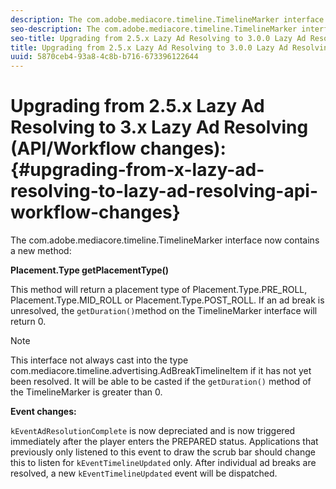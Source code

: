 ```yaml
---
description: The com.adobe.mediacore.timeline.TimelineMarker interface now contains a new method 
seo-description: The com.adobe.mediacore.timeline.TimelineMarker interface now contains a new method 
seo-title: Upgrading from 2.5.x Lazy Ad Resolving to 3.0.0 Lazy Ad Resolving (API/Workflow changes) 
title: Upgrading from 2.5.x Lazy Ad Resolving to 3.0.0 Lazy Ad Resolving (API/Workflow changes) 
uuid: 5870ceb4-93a8-4c8b-b716-673396122644
---
```


# Upgrading from 2.5.x Lazy Ad Resolving to 3.x Lazy Ad Resolving (API/Workflow changes):{#upgrading-from-x-lazy-ad-resolving-to-lazy-ad-resolving-api-workflow-changes}

The com.adobe.mediacore.timeline.TimelineMarker interface now contains a new method:

**Placement.Type getPlacementType()**

This method will return a placement type of Placement.Type.PRE_ROLL, Placement.Type.MID_ROLL or Placement.Type.POST_ROLL. If an ad break is unresolved, the `getDuration()`method on the TimelineMarker interface will return 0.

>[!NOTE]
>
>This interface not always cast into the type com.mediacore.timeline.advertising.AdBreakTimelineItem if it has not yet been resolved. It will be able to be casted if the `getDuration()` method of the TimelineMarker is greater than 0.

**Event changes:**

`kEventAdResolutionComplete` is now depreciated and is now triggered immediately after the player enters the PREPARED status. Applications that previously only listened to this event to draw the scrub bar should change this to listen for `kEventTimelineUpdated` only. After individual ad breaks are resolved, a new `kEventTimelineUpdated` event will be dispatched.
